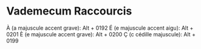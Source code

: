 # Vademecum Raccourcis

À (a majuscule accent grave): Alt + 0192
É (e majuscule accent aigu): Alt + 0201
È (e majuscule accent grave): Alt + 0200
Ç (c cédille majuscule): Alt + 0199
